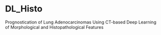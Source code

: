 # DL_Histo
Prognostication of Lung Adenocarcinomas Using CT-based Deep Learning of Morphological and Histopathological Features
